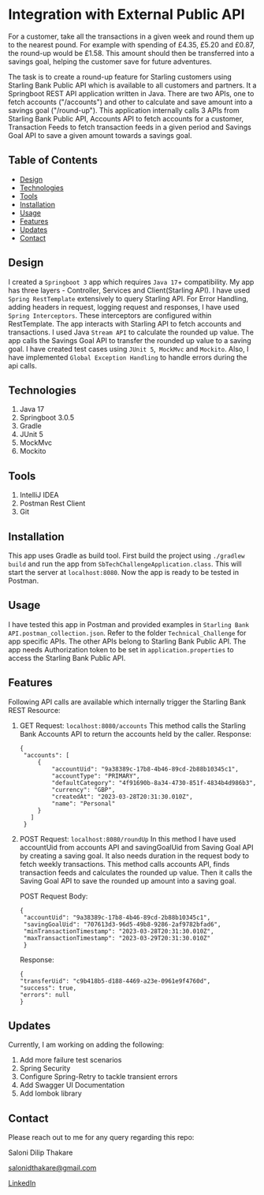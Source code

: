 # Integration with External Public API

For a customer, take all the transactions in a given week and round them up to the nearest
pound. For example with spending of £4.35, £5.20 and £0.87, the round-up would be £1.58.
This amount should then be transferred into a savings goal, helping the customer save for
future adventures.

The task is to create a round-up feature for Starling customers using Starling Bank Public API which is available to all customers and partners.
It a Springboot REST API application written in Java. There are two APIs, one to fetch accounts ("/accounts") and other to calculate and save amount into a savings goal ("/round-up").
This application internally calls 3 APIs from Starling Bank Public API, Accounts API to fetch accounts for a customer, Transaction Feeds to fetch transaction feeds in a given period and Savings Goal API
to save a given amount towards a savings goal.



## Table of Contents

- [Design](#design)
- [Technologies](#technologies)
- [Tools](#tools)
- [Installation](#installation)
- [Usage](#usage)
- [Features](#features)
- [Updates](#updates)
- [Contact](#contact)

## Design
I created a ```Springboot 3``` app which requires ```Java 17```+ compatibility. My app has three layers - Controller, Services and Client(Starling API). I have used ```Spring RestTemplate``` extensively to query Starling API. For Error Handling, adding headers in request, logging request and responses, I have used ```Spring Interceptors```. These interceptors are configured within RestTemplate. The app interacts with Starling API to fetch accounts and transactions. I used Java ```Stream API``` to calculate the rounded up value. The app calls the Savings Goal API to transfer the rounded up value to a saving goal. 
I have created test cases using ```JUnit 5```,``` MockMvc``` and ```Mockito```. Also, I have implemented ```Global Exception Handling``` to handle errors during the api calls. 

## Technologies
1. Java 17
2. Springboot 3.0.5
3. Gradle
4. JUnit 5
5. MockMvc
6. Mockito

## Tools
1. IntelliJ IDEA
2. Postman Rest Client
3. Git

## Installation

This app uses Gradle as build tool. First build the project using ```./gradlew build``` and run the app from ```SbTechChallengeApplication.class```. This will start the
server at ```localhost:8080```. Now the app is ready to be tested in Postman.


## Usage

I have tested this app in Postman and provided examples in ```Starling Bank API.postman_collection.json```. Refer to the folder ```Technical_Challenge``` for app specific
APIs. The other APIs belong to Starling Bank Public API. The app needs Authorization token to be set in ```application.properties``` to access the Starling Bank Public API.

## Features

Following API calls are available which internally trigger the Starling Bank REST Resource: 
1. GET Request: ```localhost:8080/accounts```
   This method calls the Starling Bank Accounts API to return the accounts held by the caller.
   Response: 
   
   ```
   {
    "accounts": [
        {
            "accountUid": "9a38389c-17b8-4b46-89cd-2b88b10345c1",
            "accountType": "PRIMARY",
            "defaultCategory": "4f91690b-8a34-4730-851f-4834b4d986b3",
            "currency": "GBP",
            "createdAt": "2023-03-28T20:31:30.010Z",
            "name": "Personal"
        }
      ]
    }
    ```

2. POST Request: ```localhost:8080/roundUp```
   In this method I have used accountUid from accounts API and savingGoalUid from Saving Goal API by creating a saving goal. It also needs duration in the request body to fetch weekly transactions.
   This method calls accounts API, finds transaction feeds and calculates the rounded up value. Then it calls the Saving Goal API to save the rounded up amount into a saving goal.

   POST Request Body:
   
   ```
   {
    "accountUid": "9a38389c-17b8-4b46-89cd-2b88b10345c1",
    "savingGoalUid": "707613d3-96d5-49b8-9286-2af9782bfad6",
    "minTransactionTimestamp": "2023-03-28T20:31:30.010Z",
    "maxTransactionTimestamp": "2023-03-29T20:31:30.010Z"
    }
    ```
   
   Response:
   
    ```
    {
    "transferUid": "c9b418b5-d188-4469-a23e-0961e9f4760d",
    "success": true,
    "errors": null
    }
    ```

## Updates
Currently, I am working on adding the following: 
1. Add more failure test scenarios
2. Spring Security
3. Configure Spring-Retry to tackle transient errors
4. Add Swagger UI Documentation
5. Add lombok library


## Contact
Please reach out to me for any query regarding this repo: 

Saloni Dilip Thakare

salonidthakare@gmail.com

[LinkedIn](https://www.linkedin.com/in/saloni-dilip-thakare-762034105/)

